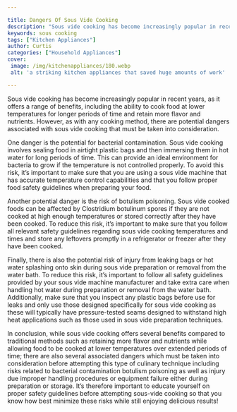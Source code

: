 ```yaml
---

title: Dangers Of Sous Vide Cooking
description: "Sous vide cooking has become increasingly popular in recent years, as it offers a range of benefits, including the ability to cook...get more detail"
keywords: sous cooking
tags: ["Kitchen Appliances"]
author: Curtis
categories: ["Household Appliances"]
cover: 
 image: /img/kitchenappliances/180.webp
 alt: 'a striking kitchen appliances that saved huge amounts of work'

---
```


Sous vide cooking has become increasingly popular in recent years, as it offers a range of benefits, including the ability to cook food at lower temperatures for longer periods of time and retain more flavor and nutrients. However, as with any cooking method, there are potential dangers associated with sous vide cooking that must be taken into consideration. 

One danger is the potential for bacterial contamination. Sous vide cooking involves sealing food in airtight plastic bags and then immersing them in hot water for long periods of time. This can provide an ideal environment for bacteria to grow if the temperature is not controlled properly. To avoid this risk, it’s important to make sure that you are using a sous vide machine that has accurate temperature control capabilities and that you follow proper food safety guidelines when preparing your food. 

Another potential danger is the risk of botulism poisoning. Sous vide cooked foods can be affected by Clostridium botulinum spores if they are not cooked at high enough temperatures or stored correctly after they have been cooked. To reduce this risk, it’s important to make sure that you follow all relevant safety guidelines regarding sous vide cooking temperatures and times and store any leftovers promptly in a refrigerator or freezer after they have been cooked. 

Finally, there is also the potential risk of injury from leaking bags or hot water splashing onto skin during sous vide preparation or removal from the water bath. To reduce this risk, it’s important to follow all safety guidelines provided by your sous vide machine manufacturer and take extra care when handling hot water during preparation or removal from the water bath. Additionally, make sure that you inspect any plastic bags before use for leaks and only use those designed specifically for sous vide cooking as these will typically have pressure-tested seams designed to withstand high heat applications such as those used in sous vide preparation techniques. 

In conclusion, while sous vide cooking offers several benefits compared to traditional methods such as retaining more flavor and nutrients while allowing food to be cooked at lower temperatures over extended periods of time; there are also several associated dangers which must be taken into consideration before attempting this type of culinary technique including risks related to bacterial contamination botulism poisoning as well as injury due improper handling procedures or equipment failure either during preparation or storage. It’s therefore important to educate yourself on proper safety guidelines before attempting sous-vide cooking so that you know how best minimize these risks while still enjoying delicious results!
